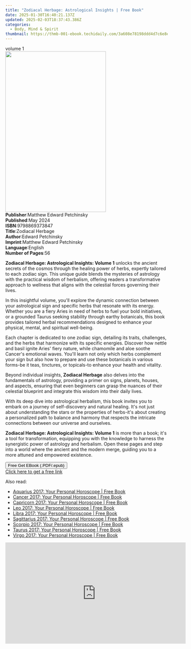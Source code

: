 ```yaml
---
title: "Zodiacal Herbage: Astrological Insights | Free Book"
date: 2025-01-30T16:40:21.137Z
updated: 2025-02-03T18:37:43.386Z
categories:
  - Body, Mind & Spirit
thumbnail: https://thmb-001-ebook.techidaily.com/3a608e78198ddd4d7c6e8e192f62bc8300b91099ed8f6f4150b59333eabd0d8d.jpg
---
```

<main id="book-container">
  <div class="flex flex-col">
    <div class="book-brief flex-1 py-6 px-4 sm:p-6 md:py-10 md:px-8">
      <!-- brief-->
      <div class="book-brief-main">volume 1</div>
    </div>
    <div
      class="book-meta-info flex-1 grid gap-4 col-start-1 col-end-3 row-start-1 sm:mb-6 sm:grid-cols-4 lg:gap-6 lg:col-start-2 lg:row-end-6 lg:row-span-6 lg:mb-0"
    >
      <div
        class="book-meta-info-left place-content-center mt-4 p-4 text-sm leading-6 col-start-2 col-span-2 dark:text-slate-400"
      >
        <img
          class="w-full h-500 object-cover rounded-lg sm:h-255 sm:col-span-2 lg:col-span-full"
          src="https://img-001-ebook.techidaily.com/7bcf32e1da0b694351ea4e510db38239ae16d8b0ef966c25b9d1befb81b48c73.jpg"
          alt=""
          width="312"
          height="500"
        />
      </div>
      <div
        class="book-meta-info-right mt-2 col-start-1 row-start-2 col-span-3 self-center"
      >
        <!-- meta data  -->
        <div class="flex flex-col px-4 md:px-8">
          <div class="flex-1">
            <strong>Publisher</strong>:<span class="px-2"
              >Matthew Edward Petchinsky</span
            >
          </div>
          <div class="flex-1">
            <strong>Published</strong>:<span class="px-2">May 2024</span>
          </div>
          <div class="flex-1">
            <strong>ISBN</strong>:<span class="px-2">9798869373847</span>
          </div>
          <div class="flex-1">
            <strong>Title</strong>:<span class="px-2">Zodiacal Herbage</span>
          </div>
          <div class="flex-1">
            <strong>Author</strong>:<span class="px-2">Edward Petchinsky</span>
          </div>
          <div class="flex-1">
            <strong>Imprint</strong>:<span class="px-2"
              >Matthew Edward Petchinsky</span
            >
          </div>
          <div class="flex-1">
            <strong>Language</strong>:<span class="px-2">English</span>
          </div>
          <div class="flex-1">
            <strong>Number of Pages</strong>:<span class="px-2">56</span>
          </div>
        </div>
      </div>
    </div>
    <div class="book-description flex-1 py-6 px-4 sm:p-6 md:py-10 md:px-8">
      <div class="book-description-main">
        <div accordion-content="" id="description">
          <p>
            <strong style="color: var(--tw-prose-bold)"
              >Zodiacal Herbage: Astrological Insights: Volume 1</strong
            ><span style="color: var(--tw-prose-body)">
              unlocks the ancient secrets of the cosmos through the healing
              power of herbs, expertly tailored to each zodiac sign. This unique
              guide blends the mysteries of astrology with the practical wisdom
              of herbalism, offering readers a transformative approach to
              wellness that aligns with the celestial forces governing their
              lives.</span
            >
          </p>
          <p>
            <span style="color: var(--tw-prose-body)"
              >In this insightful volume, you'll explore the dynamic connection
              between your astrological sign and specific herbs that resonate
              with its energy. Whether you are a fiery Aries in need of herbs to
              fuel your bold initiatives, or a grounded Taurus seeking stability
              through earthy botanicals, this book provides tailored herbal
              recommendations designed to enhance your physical, mental, and
              spiritual well-being.</span
            >
          </p>
          <p>
            <span style="color: var(--tw-prose-body)"
              >Each chapter is dedicated to one zodiac sign, detailing its
              traits, challenges, and the herbs that harmonize with its specific
              energies. Discover how nettle and basil ignite Aries' fiery
              nature, while chamomile and aloe soothe Cancer's emotional waves.
              You'll learn not only which herbs complement your sign but also
              how to prepare and use these botanicals in various forms-be it
              teas, tinctures, or topicals-to enhance your health and
              vitality.</span
            >
          </p>
          <p>
            <span style="color: var(--tw-prose-body)"
              >Beyond individual insights, </span
            ><strong style="color: var(--tw-prose-bold)"
              >Zodiacal Herbage</strong
            ><span style="color: var(--tw-prose-body)">
              also delves into the fundamentals of astrology, providing a primer
              on signs, planets, houses, and aspects, ensuring that even
              beginners can grasp the nuances of their celestial blueprint and
              integrate this wisdom into their daily lives.</span
            >
          </p>
          <p>
            <span style="color: var(--tw-prose-body)"
              >With its deep dive into astrological herbalism, this book invites
              you to embark on a journey of self-discovery and natural healing.
              It's not just about understanding the stars or the properties of
              herbs-it's about creating a personalized path to balance and
              harmony that respects the intricate connections between our
              universe and ourselves.</span
            >
          </p>
          <p>
            <strong style="color: var(--tw-prose-bold)"
              >Zodiacal Herbage: Astrological Insights: Volume 1</strong
            ><span style="color: var(--tw-prose-body)">
              is more than a book; it's a tool for transformation, equipping you
              with the knowledge to harness the synergistic power of astrology
              and herbalism. Open these pages and step into a world where the
              ancient and the modern merge, guiding you to a more attuned and
              empowered existence.</span
            >
          </p>
        </div>
        <div class="accordion-fader"></div>
      </div>
    </div>
    <div class="book-excerpts flex-1 py-6 px-4 sm:p-6 md:py-10 md:px-8"></div>
    <div
      class="book-about-author flex-1 py-6 px-4 sm:p-6 md:py-10 md:px-8"
    ></div>
    <div class="book-free-get flex-1 py-6 px-4 sm:p-6 md:py-10 md:px-8">
      <button
        id="btn-free-get"
        class="bg-blue-500 hover:bg-blue-700 text-white font-bold py-2 px-4 rounded"
      >
        Free Get EBook (.PDF/.epub)
      </button>
      <div id="countdown-display" class="px-2 text-lg mt-2"></div>
      <a
        id="free-link"
        class="hidden bg-blue-500 hover:bg-blue-700 text-white font-bold py-2 px-4 rounded"
        href="https://www.ebooks.com/en-us/book/211344007/zodiacal-herbage-astrological-insights/edward-petchinsky/"
        target="_blank"
        >Click here to get a free link</a
      >
    </div>
    <script>
      let countdownTime = 0;
      let countdownInterval = null;
      document
        .getElementById('btn-free-get')
        .addEventListener('click', startCountdown);
      function startCountdown() {
        countdownTime = new Date().getTime() + 60000 * 3;
        countdownInterval = setInterval(updateCountdown, 1000);
        document.getElementById('btn-free-get').disabled = true;
        document
          .getElementById('btn-free-get')
          .classList.add('bg-gray-500', 'cursor-not-allowed');
      }
      function updateCountdown() {
        let currentTime = new Date().getTime();
        let timeLeft = countdownTime - currentTime;
        let secondsLeft = Math.floor(timeLeft / 1000);
        document.getElementById('countdown-display').innerHTML =
          `Remaining time: ${secondsLeft} seconds.`;
        if (secondsLeft <= 0) {
          clearInterval(countdownInterval);
          document.getElementById('btn-free-get').classList.add('hidden');
          document.getElementById('free-link').classList.remove('hidden');
          document.getElementById('countdown-display').innerHTML = '';
        }
      }
    </script>
  </div>
</main>

<ins class="adsbygoogle"
      style="display:block"
      data-ad-client="ca-pub-7571918770474297"
      data-ad-slot="8358498916"
      data-ad-format="auto"
      data-full-width-responsive="true"></ins>
    

<span class="atpl-alsoreadstyle">Also read:</span>
<div><ul>
<li><a href="https://novels-ebooks.techidaily.com/2581654-9780008205386-aquarius-2017-your-personal-horoscope/"><u>Aquarius 2017: Your Personal Horoscope | Free Book</u></a></li>
<li><a href="https://novels-ebooks.techidaily.com/2581647-9780008205317-cancer-2017-your-personal-horoscope/"><u>Cancer 2017: Your Personal Horoscope | Free Book</u></a></li>
<li><a href="https://novels-ebooks.techidaily.com/2581653-9780008205379-capricorn-2017-your-personal-horoscope/"><u>Capricorn 2017: Your Personal Horoscope | Free Book</u></a></li>
<li><a href="https://novels-ebooks.techidaily.com/2581648-9780008205331-leo-2017-your-personal-horoscope/"><u>Leo 2017: Your Personal Horoscope | Free Book</u></a></li>
<li><a href="https://novels-ebooks.techidaily.com/2581650-9780008205348-libra-2017-your-personal-horoscope/"><u>Libra 2017: Your Personal Horoscope | Free Book</u></a></li>
<li><a href="https://novels-ebooks.techidaily.com/2581652-9780008205362-sagittarius-2017-your-personal-horoscope/"><u>Sagittarius 2017: Your Personal Horoscope | Free Book</u></a></li>
<li><a href="https://novels-ebooks.techidaily.com/2581651-9780008205355-scorpio-2017-your-personal-horoscope/"><u>Scorpio 2017: Your Personal Horoscope | Free Book</u></a></li>
<li><a href="https://novels-ebooks.techidaily.com/2581646-9780008205294-taurus-2017-your-personal-horoscope/"><u>Taurus 2017: Your Personal Horoscope | Free Book</u></a></li>
<li><a href="https://novels-ebooks.techidaily.com/2581649-9780008205324-virgo-2017-your-personal-horoscope/"><u>Virgo 2017: Your Personal Horoscope | Free Book</u></a></li>
</ul></div>

<!-- affiliate ads begin -->
<iframe width="560" height="315" src="https://www.youtube.com/embed/iLlpdv0cz_k?si=HwTdnMmeVJXm4GPV" title="YouTube video player" frameborder="0" allow="accelerometer; autoplay; clipboard-write; encrypted-media; gyroscope; picture-in-picture; web-share" referrerpolicy="strict-origin-when-cross-origin" allowfullscreen></iframe>
<!-- affiliate ads end -->


